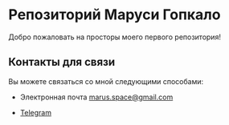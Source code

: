 Репозиторий Маруси Гопкало
==========================

Добро пожаловать на просторы моего первого репозитория!

Контакты для связи
------------------

Вы можете связаться со мной следующими способами:

* Электронная почта marus.space@gmail.com

* [Telegram](https://t.me/marus_space)

